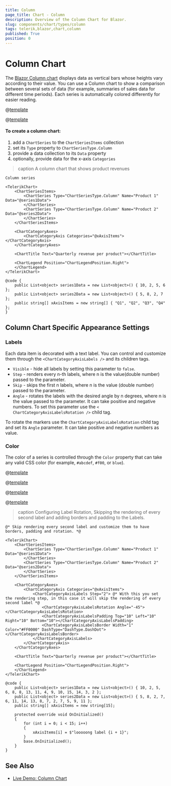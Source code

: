 ```yaml
---
title: Column
page_title: Chart - Column
description: Overview of the Column Chart for Blazor.
slug: components/chart/types/column
tags: telerik,blazor,chart,column
published: True
position: 0
---
```


# Column Chart

The <a href="https://www.telerik.com/blazor-ui/column-chart" target="_blank">Blazor Column chart</a> displays data as vertical bars whose heights vary according to their value. You can use a Column chart to show a comparison between several sets of data (for example, summaries of sales data for different time periods). Each series is automatically colored differently for easier reading.

@[template](/_contentTemplates/chart/link-to-basics.md#understand-basics-and-databinding-first)

@[template](/_contentTemplates/date-inputs/general.md#format-placeholder)

#### To create a column chart:

1. add a `ChartSeries` to the `ChartSeriesItems` collection
2. set its `Type` property to `ChartSeriesType.Column`
3. provide a data collection to its `Data` property
4. optionally, provide data for the x-axis `Categories`


>caption A column chart that shows product revenues

````CSHTML
Column series

<TelerikChart>
	<ChartSeriesItems>
		<ChartSeries Type="ChartSeriesType.Column" Name="Product 1" Data="@series1Data">
		</ChartSeries>
		<ChartSeries Type="ChartSeriesType.Column" Name="Product 2" Data="@series2Data">
		</ChartSeries>
	</ChartSeriesItems>

	<ChartCategoryAxes>
		<ChartCategoryAxis Categories="@xAxisItems"></ChartCategoryAxis>
	</ChartCategoryAxes>

	<ChartTitle Text="Quarterly revenue per product"></ChartTitle>

	<ChartLegend Position="ChartLegendPosition.Right">
	</ChartLegend>
</TelerikChart>

@code {
	public List<object> series1Data = new List<object>() { 10, 2, 5, 6 };
	public List<object> series2Data = new List<object>() { 5, 8, 2, 7 };
	public string[] xAxisItems = new string[] { "Q1", "Q2", "Q3", "Q4" };
}
````


## Column Chart Specific Appearance Settings

### Labels

Each data item is decorated with a text label. You can control and customize them through the `<ChartCategoryAxisLabels />` and its children tags.

* `Visible` - hide all labels by setting this parameter to `false`.
* `Step` - renders every n-th labels, where n is the value(double number) passed to the parameter.
* `Skip` - skips the first n labels, where n is the value (double number) passed to the parameter.
* `Angle` - rotates the labels with the desired angle by n degrees, where n is the value passed to the parameter. It can take positive and negative numbers. To set this parameter use the `< ChartCategoryAxisLabelsRotation />` child tag.

To rotate the markers use the `ChartCategoryAxisLabelsRotation` child tag and set its `Angle` parameter. It can take positive and negative numbers as value.

### Color

The color of a series is controlled through the `Color` property that can take any valid CSS color (for example, `#abcdef`, `#f00`, or `blue`).

@[template](/_contentTemplates/chart/link-to-basics.md#color-field-bar-column)

@[template](/_contentTemplates/chart/link-to-basics.md#gap-and-spacing)

@[template](/_contentTemplates/chart/link-to-basics.md#configurable-nested-chart-settings)

@[template](/_contentTemplates/chart/link-to-basics.md#configurable-nested-chart-settings-categorical)

>caption Configuring Label Rotation, Skipping the rendering of every second label and adding borders and padding to the Labels.

````CSHTML
@* Skip rendering every second label and customize them to have borders, padding and rotation. *@

<TelerikChart>
    <ChartSeriesItems>
        <ChartSeries Type="ChartSeriesType.Column" Name="Product 1" Data="@series1Data">
        </ChartSeries>
        <ChartSeries Type="ChartSeriesType.Column" Name="Product 2" Data="@series2Data">
        </ChartSeries>
    </ChartSeriesItems>

    <ChartCategoryAxes>
        <ChartCategoryAxis Categories="@xAxisItems">
            <ChartCategoryAxisLabels Step="2"> @* With this you set the rendering step, in this case it will skip the rendering of every second label *@
                <ChartCategoryAxisLabelsRotation Angle="-45"></ChartCategoryAxisLabelsRotation>
                <ChartCategoryAxisLabelsPadding Top="10" Left="10" Right="10" Bottom="10"></ChartCategoryAxisLabelsPadding>
                <ChartCategoryAxisLabelsBorder Width="1" Color="#FF0000" DashType="DashType.DashDot"></ChartCategoryAxisLabelsBorder>
            </ChartCategoryAxisLabels>
        </ChartCategoryAxis>
    </ChartCategoryAxes>

    <ChartTitle Text="Quarterly revenue per product"></ChartTitle>

    <ChartLegend Position="ChartLegendPosition.Right">
    </ChartLegend>
</TelerikChart>

@code {
    public List<object> series1Data = new List<object>() { 10, 2, 5, 6, 8, 8, 13, 11, 4, 9, 10, 15, 14, 3, 2 };
    public List<object> series2Data = new List<object>() { 5, 8, 2, 7, 6, 11, 14, 13, 8, 7, 2, 7, 5, 9, 11 };
    public string[] xAxisItems = new string[15];

    protected override void OnInitialized()
    {
        for (int i = 0; i < 15; i++)
        {
            xAxisItems[i] = $"looooong label {i + 1}";
        }
        base.OnInitialized();
    }
}
````


## See Also

  * [Live Demo: Column Chart](https://demos.telerik.com/blazor-ui/chart/column-chart)
